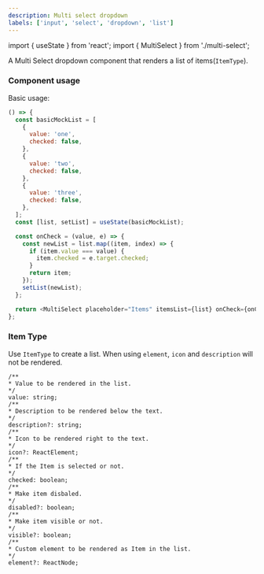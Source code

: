 ```yaml
---
description: Multi select dropdown
labels: ['input', 'select', 'dropdown', 'list']
---
```


import { useState } from 'react';
import { MultiSelect } from './multi-select';

A Multi Select dropdown component that renders a list of items(`ItemType`).

### Component usage

Basic usage:

```js live
() => {
  const basicMockList = [
    {
      value: 'one',
      checked: false,
    },
    {
      value: 'two',
      checked: false,
    },
    {
      value: 'three',
      checked: false,
    },
  ];
  const [list, setList] = useState(basicMockList);

  const onCheck = (value, e) => {
    const newList = list.map((item, index) => {
      if (item.value === value) {
        item.checked = e.target.checked;
      }
      return item;
    });
    setList(newList);
  };

  return <MultiSelect placeholder="Items" itemsList={list} onCheck={onCheck} />;
};
```

### Item Type

Use `ItemType` to create a list.
When using `element`, `icon` and `description` will not be rendered.

```
/**
* Value to be rendered in the list.
*/
value: string;
/**
* Description to be rendered below the text.
*/
description?: string;
/**
* Icon to be rendered right to the text.
*/
icon?: ReactElement;
/**
* If the Item is selected or not.
*/
checked: boolean;
/**
* Make item disbaled.
*/
disabled?: boolean;
/**
* Make item visible or not.
*/
visible?: boolean;
/**
* Custom element to be rendered as Item in the list.
*/
element?: ReactNode;
```
